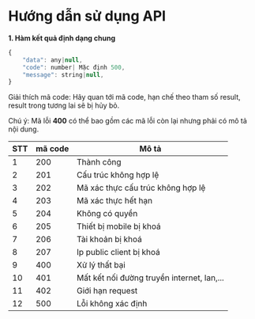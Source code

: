 # Hướng dẫn sử dụng API

**1. Hàm kết quả định dạng chung**
```javascript
{
    "data": any|null,
    "code": number| Mặc định 500,
    "message": string|null,
}
```
Giải thích mã code: Hãy quan tới mã code, hạn chế theo tham số result, result trong tương lai sẽ bị hủy bỏ. 

Chú ý:  Mã lỗi **400** có thể bao gồm các mã lỗi còn lại nhưng phải có mô tả nội dung.

| STT | mã code | Mô tả |
|---|---|---|
| 1 | 200 | Thành công |
| 2 | 201 | Cấu trúc không hợp lệ |
| 3 | 202 | Mã xác thực cấu trúc không hợp lệ|
| 4 | 203 | Mã xác thực hết hạn |
| 5 | 204 | Không có quyền|
| 6 | 205 | Thiết bị mobile bị khoá |
| 7 | 206 | Tài khoản bị khoá |
| 8 | 207 | Ip public client bị khoá |
| 9 | 400 | Xử lý thất bại  |
| 10 | 401 | Mất kết nối đường truyền internet, lan,... |
| 11 | 402 | Giới hạn request |
| 12 | 500 | Lỗi không xác định |

